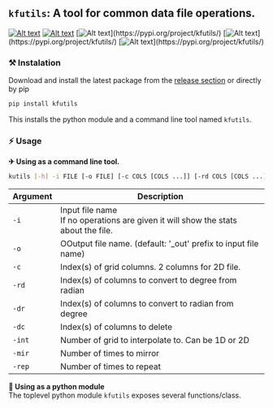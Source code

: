 ## `kfutils`: A tool for common data file operations.
[![Alt text](https://img.shields.io/pypi/v/kfutils.svg?logo=pypi)](https://pypi.org/project/kfutils/)
[![Alt text](https://img.shields.io/pypi/pyversions/kfutils.svg?logo=python)](https://pypi.org/project/kfutils/)
[![Alt text](https://img.shields.io/pypi/dm/kfutils.svg?)](https://pypi.org/project/kfutils/)
[![Alt text](https://img.shields.io/pypi/l/kfutils.svg?)](https://pypi.org/project/kfutils/)
[![Alt text](https://img.shields.io/pypi/status/kfutils.svg?)](https://pypi.org/project/kfutils/)


### ⚒ Instalation
Download and install the latest package from the [release section](https://github.com/Koushikphy/kfutils/releases/latest) or directly by pip
```bash
pip install kfutils
```
This installs the python module and a command line tool named `kfutils`.  



### ⚡ Usage 

 __✈ Using as a command line tool.__
```bash
kutils [-h] -i FILE [-o FILE] [-c COLS [COLS ...]] [-rd COLS [COLS ...]] [-dr COLS [COLS ...]] [-dc COLS [COLS ...]] [-int N [N ...]] [-mir N] [-rep N]
```

| Argument    |  Description|
| ----------- | ----------- 
|    `-i`     | Input file name <br>If no operations are given it will show the stats about the file. |
|    `-o`     | OOutput file name. (default: '_out' prefix to input file name) | 
|    `-c`     | Index(s) of grid columns. 2 columns for 2D file. | 
|    `-rd`    | Index(s) of columns to convert to degree from radian |
|    `-dr`    | Index(s) of columns to convert to radian from degree |
|    `-dc`    | Index(s) of columns to delete |
|    `-int`   | Number of grid to interpolate to. Can be 1D or 2D |  
|    `-mir`   | Number of times to mirror |  
|    `-rep`   | Number of times to repeat |  



 __🚀 Using as a python module__  
The toplevel python module `kfutils` exposes several functions/class.
